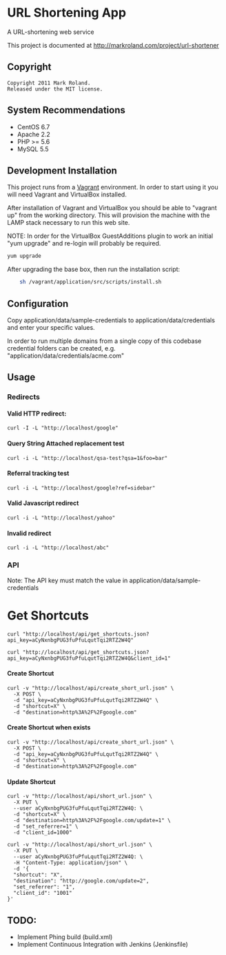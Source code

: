 # URL Shortening App

A URL-shortening web service

This project is documented at http://markroland.com/project/url-shortener

## Copyright

    Copyright 2011 Mark Roland.
    Released under the MIT license.

## System Recommendations

 - CentOS 6.7
 - Apache 2.2
 - PHP >= 5.6
 - MySQL 5.5

## Development Installation

This project runs from a [Vagrant](https://www.vagrantup.com) environment. In order to start using
it you will need Vagrant and VirtualBox installed.

After installation of Vagrant and VirtualBox you should be able to "vagrant up" from the working
directory. This will provision the machine with the LAMP stack necessary to run this web site.

NOTE: In order for the VirtualBox GuestAdditions plugin to work an initial "yum upgrade" and re-login will
probably be required.

```sh
yum upgrade
```

After upgrading the base box, then run the installation script:

```sh
    sh /vagrant/application/src/scripts/install.sh
```

## Configuration

Copy application/data/sample-credentials to application/data/credentials and enter your specific values.

In order to run multiple domains from a single copy of this codebase credential folders can be created,
e.g. "application/data/credentials/acme.com"


## Usage

### Redirects

#### Valid HTTP redirect:
```
curl -I -L "http://localhost/google"
```

#### Query String Attached replacement test
```
curl -i -L "http://localhost/qsa-test?qsa=1&foo=bar"
```

#### Referral tracking test
```
curl -i -L "http://localhost/google?ref=sidebar"
```

#### Valid Javascript redirect
```
curl -i -L "http://localhost/yahoo"
```

#### Invalid redirect
```
curl -i -L "http://localhost/abc"
```

### API

Note: The API key must match the value in application/data/sample-credentials

# Get Shortcuts
```
curl "http://localhost/api/get_shortcuts.json?api_key=aCyNxnbgPUG3fuPfuLqutTqi2RTZ2W4Q"
```

```
curl "http://localhost/api/get_shortcuts.json?api_key=aCyNxnbgPUG3fuPfuLqutTqi2RTZ2W4Q&client_id=1"
```

#### Create Shortcut
```
curl -v "http://localhost/api/create_short_url.json" \
  -X POST \
  -d "api_key=aCyNxnbgPUG3fuPfuLqutTqi2RTZ2W4Q" \
  -d "shortcut=X" \
  -d "destination=http%3A%2F%2Fgoogle.com"
```

#### Create Shortcut when exists
```
curl -v "http://localhost/api/create_short_url.json" \
  -X POST \
  -d "api_key=aCyNxnbgPUG3fuPfuLqutTqi2RTZ2W4Q" \
  -d "shortcut=X" \
  -d "destination=http%3A%2F%2Fgoogle.com"
```

#### Update Shortcut
```
curl -v "http://localhost/api/short_url.json" \
  -X PUT \
  --user aCyNxnbgPUG3fuPfuLqutTqi2RTZ2W4Q: \
  -d "shortcut=X" \
  -d "destination=http%3A%2F%2Fgoogle.com/update=1" \
  -d "set_referrer=1" \
  -d "client_id=1000"
```

```
curl -v "http://localhost/api/short_url.json" \
  -X PUT \
  --user aCyNxnbgPUG3fuPfuLqutTqi2RTZ2W4Q: \
  -H "Content-Type: application/json" \
  -d '{
  "shortcut": "X",
  "destination": "http://google.com/update=2",
  "set_referrer": "1",
  "client_id": "1001"
}'
```

## TODO:

 - Implement Phing build (build.xml)
 - Implement Continuous Integration with Jenkins (Jenkinsfile)
